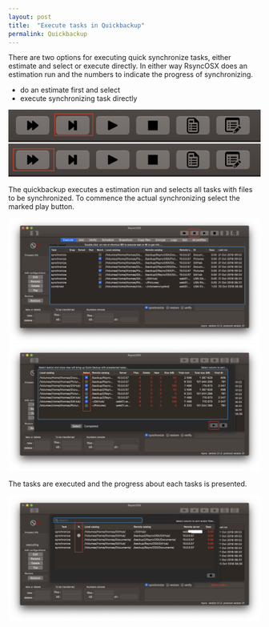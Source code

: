 ```yaml
---
layout: post
title:  "Execute tasks in Quickbackup"
permalink: Quickbackup
---
```

There are two options for executing quick synchronize tasks, either estimate and select or execute directly. In either way RsyncOSX does an estimation run and the numbers to indicate the progress of synchronizing.

- do an estimate first and select
- execute synchronizing task directly

![](/images/RsyncOSX/master/quickbackup/menu2.png)
![](/images/RsyncOSX/master/quickbackup/menu4.png)

The quickbackup executes a estimation run and selects all tasks with files to be synchronized. To commence the actual synchronizing select the marked play button.

![Execute view](/images/RsyncOSX/master/quickbackup/quickbackup1.png)
![Execute view](/images/RsyncOSX/master/quickbackup/quickbackup2.png)

The tasks are executed and the progress about each tasks is presented.

![Execute view](/images/RsyncOSX/master/quickbackup/quickbackup3.png)
